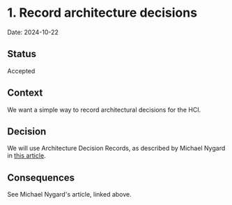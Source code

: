 # 1. Record architecture decisions

Date: 2024-10-22

## Status

Accepted

## Context

We want a simple way to record architectural decisions for the HCI.

## Decision

We will use Architecture Decision Records, as described by Michael
Nygard in [this article](http://thinkrelevance.com/blog/2011/11/15/documenting-architecture-decisions).

## Consequences

See Michael Nygard's article, linked above.
